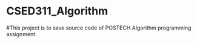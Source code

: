 # CSED311_Algorithm

#This project is to save source code of POSTECH Algorithm programming assignment.
